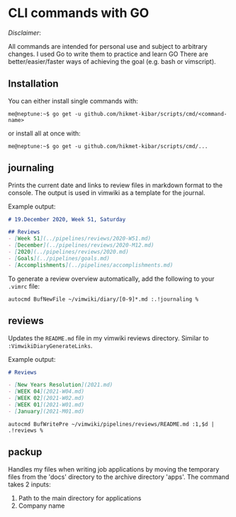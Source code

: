 # CLI commands with GO
*Disclaimer*:

All commands are intended for personal use and subject to arbitrary
changes. I used Go to write them to practice and learn GO There are
better/easier/faster ways of achieving the goal (e.g. bash or
vimscript).

## Installation
You can either install single commands with:
```console
me@neptune:~$ go get -u github.com/hikmet-kibar/scripts/cmd/<command-name>
```
or install all at once with:
```console
me@neptune:~$ go get -u github.com/hikmet-kibar/scripts/cmd/...
```

## journaling
Prints the current date and links to review files in markdown format to
the console. The output is used in vimwiki as a template for the
journal.

Example output:
```markdown
# 19.December 2020, Week 51, Saturday

## Reviews
- [Week 51](../pipelines/reviews/2020-W51.md)
- [December](../pipelines/reviews/2020-M12.md)
- [2020](../pipelines/reviews/2020.md)
- [Goals](../pipelines/goals.md)
- [Accomplishments](../pipelines/accomplishments.md)
```

To generate a review overview automatically, add the following to your
`.vimrc` file:
```vim
autocmd BufNewFile ~/vimwiki/diary/[0-9]*.md :.!journaling %
```

## reviews
Updates the `README.md` file in my vimwiki reviews directory.
Similar to `:VimwikiDiaryGenerateLinks`.

Example output:
```markdown
# Reviews

- [New Years Resolution](2021.md)
- [WEEK 04](2021-W04.md)
- [WEEK 02](2021-W02.md)
- [WEEK 01](2021-W01.md)
- [January](2021-M01.md)
```

```vim
autocmd BufWritePre ~/vimwiki/pipelines/reviews/README.md :1,$d | .!reviews %
```

## packup
Handles my files when writing job applications by moving the temporary
files from the 'docs' directory to the archive directory 'apps'.
The command takes 2 inputs:
1. Path to the main directory for applications
2. Company name

